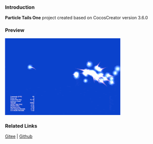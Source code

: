 ### Introduction
 **Particle Tails One** project created based on CocosCreator version 3.6.0

### Preview
![image](../../../gif/202203/2022030532.gif)

### Related Links
[Gitee](https://gitee.com/mirrors_cocos-creator/test-cases-3d/blob/v3.0/assets/cases/particle) | [Github](https://github.com/cocos-creator/test-cases-3d/blob/v3.0/assets/cases/particle)